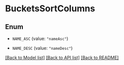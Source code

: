 # BucketsSortColumns

## Enum


* `NAME_ASC` (value: `"nameAsc"`)

* `NAME_DESC` (value: `"nameDesc"`)


[[Back to Model list]](../README.md#documentation-for-models) [[Back to API list]](../README.md#documentation-for-api-endpoints) [[Back to README]](../README.md)


